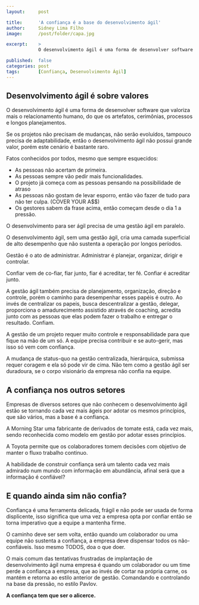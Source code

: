 ```yaml
---
layout:     post

title:      'A confiança é a base do desenvolvimento ágil'
author:     Sidney Lima Filho
image:      /post/folder/capa.jpg

excerpt:    > 
            O desenvolvimento ágil é uma forma de desenvolver software que valoriza mais o relacionamento humano, com intuito de permitir a adaptação e evolução constante de um software, do que os artefatos, cerimônias, processos e longos planejamentos. 

published:  false
categories: post
tags:       [Confiança, Desenvolvimento Ágil]
---
```


## Desenvolvimento ágil é sobre valores

O desenvolvimento ágil é uma forma de desenvolver software que valoriza mais o relacionamento humano, do que os artefatos, cerimônias, processos e longos planejamentos.

Se os projetos não precisam de mudanças, não serão evoluídos, tampouco precisa de adaptabilidade, então o desenvolvimento ágil não possui grande valor, porém este cenário é bastante raro.

Fatos conhecidos por todos, mesmo que sempre esquecidos:

+	As pessoas não acertam de primeira.
+	As pessoas sempre vão pedir mais funcionalidades.
+	O projeto já começa com as pessoas pensando na possibilidade de atraso
+	As pessoas não gostam de levar esporro, então vão fazer de tudo para não ter culpa. (COVER YOUR A$$)
+	Os gestores sabem da frase acima, então começam desde o dia 1 a pressão.

O desenvolvimento para ser ágil precisa de uma gestão ágil em paralelo.

O desenvolvimento ágil, sem uma gestão ágil, cria uma camada superficial de alto desempenho que não sustenta a operação por longos períodos.

Gestão é o ato de administrar. Administrar é planejar, organizar, dirigir e controlar.

Confiar vem de co-fiar, fiar junto, fiar é acreditar, ter fé. Confiar é acreditar junto. 

A gestão ágil também precisa de planejamento, organização, direção e controle, porém o caminho para desempenhar esses papéis é outro. Ao invés de centralizar os papeis, busca descentralizar a gestão, delegar, proporciona o amadurecimento assistido através de coaching, acredita junto com as pessoas que elas podem fazer o trabalho e entregar o resultado. Confiam.

A gestão de um projeto requer muito controle e responsabilidade para que fique na mão de um só. A equipe precisa contribuir e se auto-gerir, mas isso só vem com confiança.

A mudança de status-quo na gestão centralizada, hierárquica, submissa requer coragem e ela só pode vir de cima. Não tem como a gestão ágil ser duradoura, se o corpo visionário da empresa não confia na equipe.

## A confiança nos outros setores

Empresas de diversos setores que não conhecem o desenvolvimento ágil estão se tornando cada vez mais ágeis por adotar os mesmos princípios, que são vários, mas a base é a confiança.

A Morning Star uma fabricante de derivados de tomate está, cada vez mais, sendo reconhecida como modelo em gestão por adotar esses princípios. 

A Toyota permite que os colaboradores tomem decisões com objetivo de manter o fluxo trabalho continuo.

A habilidade de construir confiança será um talento cada vez mais admirado num mundo com informação em abundância, afinal será que a informação é confiável? 

## E quando ainda sim não confia? 

Confiança é uma ferramenta delicada, frágil e não pode ser usada de forma displicente, isso significa que uma vez a empresa opta por confiar então se torna imperativo que a equipe a mantenha firme.

O caminho deve ser sem volta, então quando um colaborador ou uma equipe não sustenta a confiança, a empresa deve dispensar todos os não-confiáveis. Isso mesmo TODOS, doa o que doer.

O mais comum das tentativas frustradas de implantação de desenvolvimento ágil numa empresa é quando um colaborador ou um time perde a confiança a empresa, que ao invés de cortar na própria carne, os mantém e retorna ao estilo anterior de gestão. Comandando e controlando na base da pressão, no estilo Pavlov.

**A confiança tem que ser o alicerce.**

